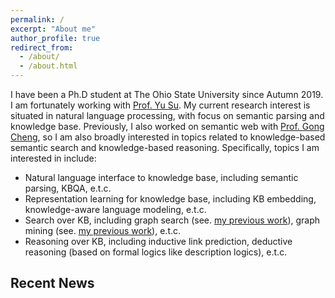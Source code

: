```yaml
---
permalink: /
excerpt: "About me"
author_profile: true
redirect_from: 
  - /about/
  - /about.html
---
```


I have been a Ph.D student at The Ohio State University since Autumn 2019. I am fortunately working with [Prof. Yu Su](https://ysu1989.github.io). My current research interest is situated in natural language processing, with focus on semantic parsing and knowledge base. Previously, I also worked on semantic web with [Prof. Gong Cheng](http://ws.nju.edu.cn/~gcheng), so I am also broadly interested in topics related to knowledge-based semantic search and knowledge-based reasoning.
Specifically, topics I am interested in include:
* Natural language interface to knowledge base, including semantic parsing, KBQA, e.t.c.
* Representation learning for knowledge base, including KB embedding, knowledge-aware language modeling, e.t.c.
* Search over KB, including graph search (see. [my previous work](http://ws.nju.edu.cn/association/summ2018/wise18_extended.pdf)), graph mining (see. [my previous work](http://ws.nju.edu.cn/relevance/relsue/relsue-wsdm2019-cr.pdf)), e.t.c.
* Reasoning over KB, including inductive link prediction, deductive reasoning (based on formal logics like description logics), e.t.c.

## Recent News

